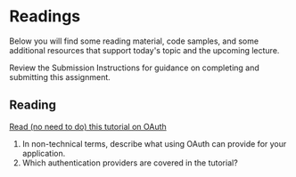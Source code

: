 # Readings

Below you will find some reading material, code samples, and some additional resources that support today's topic and the upcoming lecture.

Review the Submission Instructions for guidance on completing and submitting this assignment.

## Reading

[Read (no need to do) this tutorial on OAuth](https://spring.io/guides/tutorials/spring-boot-oauth2/)

1. In non-technical terms, describe what using OAuth can provide for your application.
2. Which authentication providers are covered in the tutorial?

